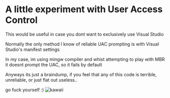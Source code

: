 # A little experiment with User Access Control
This would be useful in case you dont want to exclusively use Visual Studio

Normally the only method I know of reliable UAC prompting is with Visual Studio's manifest settings

In my case, im using mingw compiler and whist attempting to play with MBR it doesnt prompt the UAC, so it fails by default

Anyways its just a braindump, if you feel that any of this code is terrible, unreliable, or just flat out useless..

go fuck yourself :) 
![kawaii](https://thumbs.gfycat.com/LastVariableGreathornedowl-small.gif)
